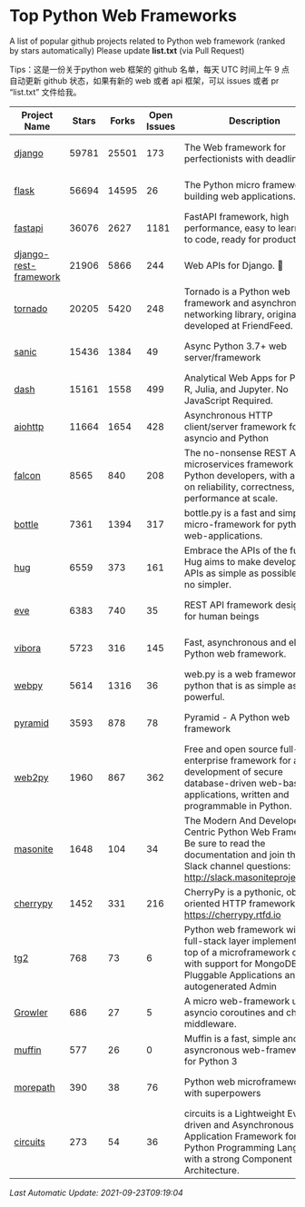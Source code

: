 # Top Python Web Frameworks
A list of popular github projects related to Python web framework (ranked by stars automatically)
Please update **list.txt** (via Pull Request)

Tips：这是一份关于python web 框架的 github 名单，每天 UTC 时间上午 9 点自动更新 github 状态，如果有新的 web 或者 api 框架，可以 issues 或者 pr “list.txt” 文件给我。

| Project Name | Stars | Forks | Open Issues | Description | Last Commit |
| ------------ | ----- | ----- | ----------- | ----------- | ----------- |
| [django](https://github.com/django/django) | 59781 | 25501 | 173 | The Web framework for perfectionists with deadlines. | 2021-09-23 08:36:30 |
| [flask](https://github.com/pallets/flask) | 56694 | 14595 | 26 | The Python micro framework for building web applications. | 2021-09-22 17:12:36 |
| [fastapi](https://github.com/tiangolo/fastapi) | 36076 | 2627 | 1181 | FastAPI framework, high performance, easy to learn, fast to code, ready for production | 2021-09-13 17:29:47 |
| [django-rest-framework](https://github.com/encode/django-rest-framework) | 21906 | 5866 | 244 | Web APIs for Django. 🎸 | 2021-09-14 12:45:55 |
| [tornado](https://github.com/tornadoweb/tornado) | 20205 | 5420 | 248 | Tornado is a Python web framework and asynchronous networking library, originally developed at FriendFeed. | 2021-08-26 18:53:13 |
| [sanic](https://github.com/sanic-org/sanic) | 15436 | 1384 | 49 | Async Python 3.7+ web server/framework | Build fast. Run fast. | 2021-09-12 19:02:59 |
| [dash](https://github.com/plotly/dash) | 15161 | 1558 | 499 | Analytical Web Apps for Python, R, Julia, and Jupyter. No JavaScript Required. | 2021-09-21 02:50:26 |
| [aiohttp](https://github.com/aio-libs/aiohttp) | 11664 | 1654 | 428 | Asynchronous HTTP client/server framework for asyncio and Python | 2021-09-16 17:31:40 |
| [falcon](https://github.com/falconry/falcon) | 8565 | 840 | 208 | The no-nonsense REST API and microservices framework for Python developers, with a focus on reliability, correctness, and performance at scale. | 2021-08-03 06:46:28 |
| [bottle](https://github.com/bottlepy/bottle) | 7361 | 1394 | 317 | bottle.py is a fast and simple micro-framework for python web-applications. | 2021-07-07 11:39:42 |
| [hug](https://github.com/hugapi/hug) | 6559 | 373 | 161 | Embrace the APIs of the future. Hug aims to make developing APIs as simple as possible, but no simpler. | 2020-08-10 05:07:26 |
| [eve](https://github.com/pyeve/eve) | 6383 | 740 | 35 | REST API framework designed for human beings | 2021-03-14 16:47:07 |
| [vibora](https://github.com/vibora-io/vibora) | 5723 | 316 | 145 | Fast, asynchronous and elegant Python web framework. | 2019-02-11 10:54:12 |
| [webpy](https://github.com/webpy/webpy) | 5614 | 1316 | 36 | web.py is a web framework for python that is as simple as it is powerful.  | 2021-09-02 01:55:31 |
| [pyramid](https://github.com/Pylons/pyramid) | 3593 | 878 | 78 | Pyramid - A Python web framework | 2021-03-15 06:21:30 |
| [web2py](https://github.com/web2py/web2py) | 1960 | 867 | 362 | Free and open source full-stack enterprise framework for agile development of secure database-driven web-based applications, written and programmable in Python. | 2021-06-26 20:08:50 |
| [masonite](https://github.com/MasoniteFramework/masonite) | 1648 | 104 | 34 | The Modern And Developer Centric Python Web Framework. Be sure to read the documentation and join the Slack channel questions: http://slack.masoniteproject.com | 2021-07-25 17:04:00 |
| [cherrypy](https://github.com/cherrypy/cherrypy) | 1452 | 331 | 216 | CherryPy is a pythonic, object-oriented HTTP framework.      https://cherrypy.rtfd.io | 2021-09-07 18:10:09 |
| [tg2](https://github.com/TurboGears/tg2) | 768 | 73 | 6 | Python web framework with full-stack layer implemented on top of a microframework core with support for MongoDB, Pluggable Applications and autogenerated Admin | 2021-05-26 09:26:31 |
| [Growler](https://github.com/pyGrowler/Growler) | 686 | 27 | 5 | A micro web-framework using asyncio coroutines and chained middleware. | 2020-03-08 07:51:41 |
| [muffin](https://github.com/klen/muffin) | 577 | 26 | 0 | Muffin is a fast, simple and asyncronous web-framework for Python 3 | 2021-09-15 07:58:25 |
| [morepath](https://github.com/morepath/morepath) | 390 | 38 | 76 | Python web microframework with superpowers | 2021-04-18 14:33:02 |
| [circuits](https://github.com/circuits/circuits) | 273 | 54 | 36 | circuits is a Lightweight Event driven and Asynchronous Application Framework for the Python Programming Language with a strong Component Architecture. | 2021-08-20 21:22:45 |

*Last Automatic Update: 2021-09-23T09:19:04*